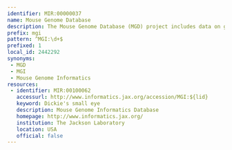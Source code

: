 ```yaml
---
identifier: MIR:00000037
name: Mouse Genome Database
description: The Mouse Genome Database (MGD) project includes data on gene characterization, nomenclature, mapping, gene homologies among mammals, sequence links, phenotypes, allelic variants and mutants, and strain data.
prefix: mgi
pattern: ^MGI:\d+$
prefixed: 1
local_id: 2442292
synonyms:
 - MGD
 - MGI
 - Mouse Genome Informatics
resources:
 - identifier: MIR:00100062
   accessurl: http://www.informatics.jax.org/accession/MGI:${lid}
   keyword: Dickie's small eye
   description: Mouse Genome Informatics Database
   homepage: http://www.informatics.jax.org/
   institution: The Jackson Laboratory
   location: USA
   official: false
---
```

